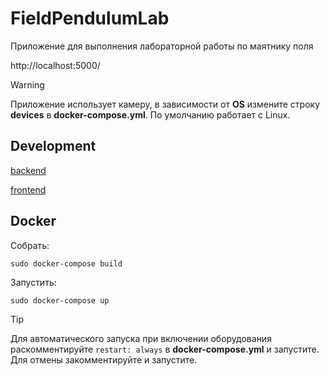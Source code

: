 # FieldPendulumLab

Приложение для выполнения лабораторной работы по маятнику поля

http://localhost:5000/

> [!WARNING]
> Приложение использует камеру, в зависимости от **OS** измените строку **devices** в **docker-compose.yml**. По умолчанию работает с Linux.


## Development

[backend](https://github.com/sfkan6/FieldPendulumLab/tree/main/services/backend)

[frontend](https://github.com/sfkan6/FieldPendulumLab/blob/main/services/frontend/README.md)


## Docker

Собрать:
```
sudo docker-compose build
```

Запустить:

```
sudo docker-compose up
```

> [!TIP]
> Для автоматического запуска при включении оборудования раскомментируйте `restart: always` в **docker-compose.yml** и запустите. Для отмены закомментируйте и запустите.